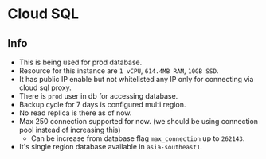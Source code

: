 # Cloud SQL

## Info

- This is being used for prod database.
- Resource for this instance are `1 vCPU`, `614.4MB RAM`, `10GB SSD`.
- It has public IP enable but not whitelisted any IP only for connecting via cloud sql proxy.
- There is `prod` user in db for accessing database.
- Backup cycle for 7 days is configured multi region.
- No read replica is there as of now.
- Max 250 connection supported for now. (we should be using connection pool instead of increasing this)
  - Can be increase from database flag `max_connection` up to `262143`.
- It's single region database available in `asia-southeast1`.
